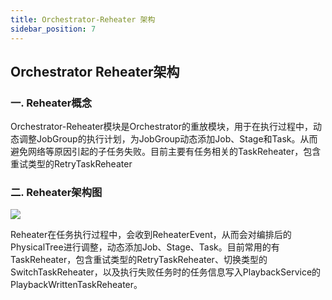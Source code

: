 ```yaml
---
title: Orchestrator-Reheater 架构
sidebar_position: 7
---
```


## **Orchestrator Reheater架构**

### **一. Reheater概念**

Orchestrator-Reheater模块是Orchestrator的重放模块，用于在执行过程中，动态调整JobGroup的执行计划，为JobGroup动态添加Job、Stage和Task。从而避免网络等原因引起的子任务失败。目前主要有任务相关的TaskReheater，包含重试类型的RetryTaskReheater

### **二. Reheater架构图**

![](/Images-zh/Architecture/orchestrator/reheater/linkis-orchestrator-reheater-01.png)

Reheater在任务执行过程中，会收到ReheaterEvent，从而会对编排后的PhysicalTree进行调整，动态添加Job、Stage、Task。目前常用的有TaskReheater，包含重试类型的RetryTaskReheater、切换类型的SwitchTaskReheater，以及执行失败任务时的任务信息写入PlaybackService的PlaybackWrittenTaskReheater。


